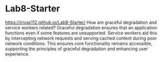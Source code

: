 # Lab8-Starter
https://jrivas112.github.io/Lab8-Starter/
How are graceful degradation and service workers related?
    Graceful degradation ensures that an application functions even if some features are unsupported. Service workers aid this by intercepting network requests and serving cached content during poor network conditions. This ensures core functionality remains accessible, supporting the principles of graceful degradation and enhancing user experience.

